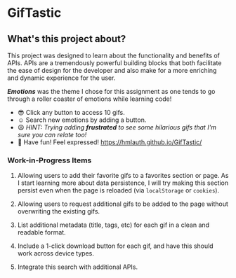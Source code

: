 # GifTastic

## What's this project about?
This project was designed to learn about the functionality and benefits of APIs. APIs are a tremendously powerful building blocks that both facilitate the ease of design for the developer and also make for a more enriching and dynamic experience for the user. 

 _**Emotions**_ was the theme I chose for this assignment as one tends to go through a roller coaster of emotions while learning code!
 
  * :sunglasses: Click any button to access 10 gifs. 
  * :relaxed: Search new emotions by adding a button. 
  * :weary: _HINT: Trying adding **frustrated** to see some hilarious gifs that I'm sure you can relate too!_
  * :dancer: Have fun! Feel expressed! 
  https://hmlauth.github.io/GifTastic/
  
### Work-in-Progress Items

1. Allowing users to add their favorite gifs to a favorites section or page. As I start learning more about data persistence, I will try making this section persist even when the page is reloaded (via `localStorage` or `cookies`). 
  
2. Allowing users to request additional gifs to be added to the page without overwriting the existing gifs.

3. List additional metadata (title, tags, etc) for each gif in a clean and readable format.

4. Include a 1-click download button for each gif, and have this should work across device types.

5. Integrate this search with additional APIs.



